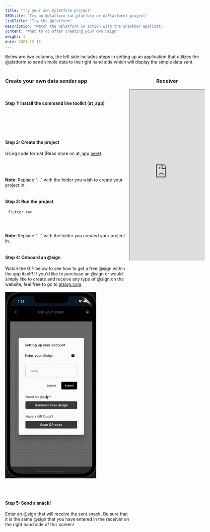 ```yaml
---
title: "Try your own @platform project"
SEOtitle: "Try an @platform (at_platform or AtPlatform) project"
linkTitle: "Try the @platform"
Description: "Watch the @platform in action with the Snackbar application"
content: "What to do after creating your own @sign"
weight: 1
date: 2021-12-12
---
```


<style>
  .receiver{
  height: 550px; 
  width: 25vw;
}

.iconDesign{
  margin-left: 20px;
  position: relative;
}

.copytext{
  display: inline;
}

@media only screen and (min-width: 950px){
.content{
  row-gap:20px;
  display:grid;
  grid-template-areas:"header header" "left right";
  grid-template-columns:1fr 1fr;
}
.header{
  grid-area:header;
}

.left{
  grid-area:left;
}

.right{
  grid-area:right;
  position: -webkit-sticky;
  position: sticky;
  top: 4em;
  align-self:start;
}
}

@media only screen and (max-width: 950px){
  .receiver{
  height: 550px; 
  width: 100%;
}
}

</style>

<div class="content">

 <div class="header">
 Below are two columns, the left side includes steps in setting up an application that utilizes the @platform to send simple data to the right hand side which will display the simple data sent.
 </div>

 <div class="right">
  <div>
  <center>
  <h3>Receiver </h3>
  
  <iframe src="https://cconstab.github.io/snackbar/#/" title="Snackbar Code" class="receiver"></iframe>
  
  </center>
  </div>

 </div>

 <div class="left">
<!-- Step 1 -->
  <h3>Create your own data sender app</h3>
  <br>
  <h4> Step 1: Install the command line toolkit (at_app) </h4>
  <pre style="height:40px; width:400px;overflow:hidden;">
  <div style="margin-left:-15px; margin-top:-50px;">
  <code content="flutter pub global activate at_app" iconID="icon1" class="copytext" style="overflow:hidden;">flutter pub global activate at_app</code>
  </div>
  </pre>
  <!-- End of Step 1 -->

  <br>

  <!-- Step 2 -->

<h4> Step 2: Create the project </h4>
Using code format (Read more on at_app <a href="https://pub.dev/packages/at_app/example" target=_blank>here</a>):
<pre style="height: 40px; width:400px; overflow:hidden;">
  <div style="margin-left:-15px; margin-top:-50px;">
  <code content="at_app create -d snackbar_sender ..." iconID="icon2" class="copytext">at_app create -d snackbar_sender ...</code>
  <!-- </div> -->
  </div>
  </pre>
   <b> Note: </b>  Replace "..." with the folder you wish to create your project in.
   <br>
     <br>
    <!-- End of Step 2 -->

 <!-- Step 3 -->
<h4> Step 3: Run the project </h4>
<pre style="height: 60px; width:400px; overflow:hidden;">
  <div style="margin-left:-15px; margin-top:-50px;">
  <code> cd ... </code>
  <code> flutter run </code>
  <!-- </div> -->
  </div>
  </pre>
   <b> Note: </b>  Replace "..." with the folder you created your project in.
   <br>

  <!-- End of Step 3 -->

<br>

  <!-- Step 4 -->

<h4> Step 4: Onboard an @sign </h4>
Watch the GIF below to see how to get a free @sign within the app itself! If you'd like to purchase an @sign or would simply like to create and receive any type of @sign on the website, feel free to go to <a href="https://my.atsign.com/go">atsign.com</a>.
<br></br>

<img src="/Sample_Apps/croppedWT.gif" style="height:600px;">

  <!-- End of Step 4 -->

  <!-- Step 5 -->

<br></br>

  <h4>Step 5: Send a snack! </h4>
  Enter an @sign that will receive the sent snack. Be sure that it is the same @sign that you have entered in the receiver on the right hand side of this screen! 
  </div>
  <!-- End of Steps column -->

</div>

<script>
  function copyText(text, iconId){
  navigator.clipboard.writeText(text);
  toggleIcon(iconId);
  window.setTimeout(() => toggleIcon(iconId), 500);
  }

  function toggleIcon(id){
  let el = document.getElementById(id);
  el.classList.toggle("fa-copy");
  el.classList.toggle("fa-check");
}
  
document.querySelectorAll('code.copytext').forEach(function (codeBlock) {
    let button = document.createElement('i');
    let iconID = codeBlock.getAttribute('iconID');
    button.id = iconID;
    button.className = 'fas fa-copy iconDesign';
    // button.type = 'button';
    // button.innerText = 'Copy';
    let content = codeBlock.getAttribute('content');
    // button.onclick =
    //   `copyText('${content}', '${iconID}')`;
    
    button.addEventListener('click', function(){copyText(content, iconID)});
    
    codeBlock.appendChild(button);

    


    // var pre = codeBlock.parentNode;
    // if (pre.parentNode.classList.contains('highlight')) {
    //     var highlight = pre.parentNode;
    //     highlight.parentNode.insertBefore(button, highlight);
    // } else {
    //     pre.parentNode.insertBefore(button, pre);
    // }
});
</script>
